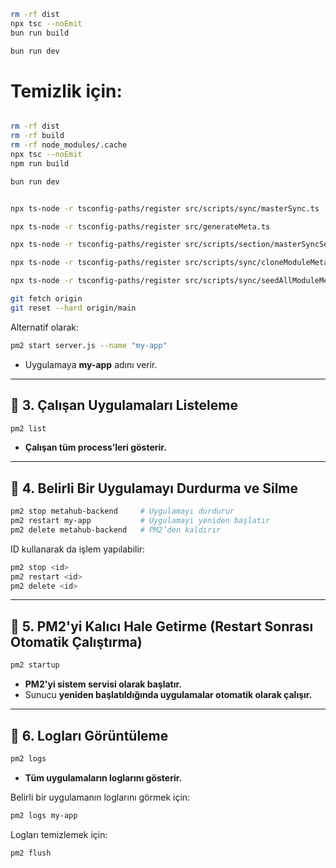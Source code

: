 
```sh
rm -rf dist
npx tsc --noEmit
bun run build

bun run dev
```

# Temizlik için:

```sh

rm -rf dist
rm -rf build
rm -rf node_modules/.cache
npx tsc --noEmit
npm run build

bun run dev



```

```sh
npx ts-node -r tsconfig-paths/register src/scripts/sync/masterSync.ts
```

```sh
npx ts-node -r tsconfig-paths/register src/generateMeta.ts
```

```sh
npx ts-node -r tsconfig-paths/register src/scripts/section/masterSyncSections.ts
```

```sh
npx ts-node -r tsconfig-paths/register src/scripts/sync/cloneModuleMetaToTenants.ts
```

```sh
npx ts-node -r tsconfig-paths/register src/scripts/sync/seedAllModuleMeta.ts
```

```sh
git fetch origin
git reset --hard origin/main
```

Alternatif olarak:

```sh
pm2 start server.js --name "my-app"
```

* Uygulamaya **my-app** adını verir.

---

## **📌 3. Çalışan Uygulamaları Listeleme**

```sh
pm2 list
```

* **Çalışan tüm process’leri gösterir.**

---

## **📌 4. Belirli Bir Uygulamayı Durdurma ve Silme**

```sh
pm2 stop metahub-backend     # Uygulamayı durdurur
pm2 restart my-app           # Uygulamayı yeniden başlatır
pm2 delete metahub-backend   # PM2’den kaldırır
```

ID kullanarak da işlem yapılabilir:

```sh
pm2 stop <id>
pm2 restart <id>
pm2 delete <id>
```

---

## **📌 5. PM2'yi Kalıcı Hale Getirme (Restart Sonrası Otomatik Çalıştırma)**

```sh
pm2 startup
```

* **PM2'yi sistem servisi olarak başlatır.**
* Sunucu **yeniden başlatıldığında uygulamalar otomatik olarak çalışır.**

---

## **📌 6. Logları Görüntüleme**

```sh
pm2 logs
```

* **Tüm uygulamaların loglarını gösterir.**

Belirli bir uygulamanın loglarını görmek için:

```sh
pm2 logs my-app
```

Logları temizlemek için:

```sh
pm2 flush
```
